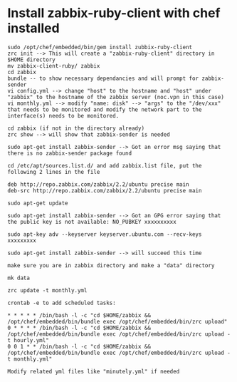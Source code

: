 Install zabbix-ruby-client with chef installed
===========
    sudo /opt/chef/embedded/bin/gem install zubbix-ruby-client
    zrc init --> This will create a "zabbix-ruby-client" directory in $HOME directory
    mv zabbix-client-ruby/ zabbix
    cd zabbix
    bundle -- to show necessary dependancies and will prompt for zabbix-sender
    vi config.yml --> change "host" to the hostname and "host" under "zabbix" to the hostname of the zabbix server (noc.vpn in this case)
    vi monthly.yml --> modify "name: disk" --> "args" to the "/dev/xxx" that needs to be monitored and modify the network part to the interface(s) needs to be monitored.

    cd zabbix (if not in the directory already)
    zrc show --> will show that zabbix-sender is needed
    
    sudo apt-get install zabbix-sender --> Got an error msg saying that there is no zabbix-sender package found
    
    cd /etc/apt/sources.list.d/ and add zabbix.list file, put the following 2 lines in the file
    
    deb http://repo.zabbix.com/zabbix/2.2/ubuntu precise main
    deb-src http://repo.zabbix.com/zabbix/2.2/ubuntu precise main
    
    sudo apt-get update
    
    sudo apt-get install zabbix-sender --> Got an GPG error saying that the public key is not available: NO_PUBKEY xxxxxxxxxx
    
    sudo apt-key adv --keyserver keyserver.ubuntu.com --recv-keys xxxxxxxxx

    sudo apt-get install zabbix-sender --> will succeed this time
    
    make sure you are in zabbix directory and make a "data" directory
    
    mk data
    
    zrc update -t monthly.yml
    
    crontab -e to add scheduled tasks:
    
    * * * * * /bin/bash -l -c "cd $HOME/zabbix && /opt/chef/embedded/bin/bundle exec /opt/chef/embedded/bin/zrc upload"
    0 * * * * /bin/bash -l -c "cd $HOME/zabbix && /opt/chef/embedded/bin/bundle exec /opt/chef/embedded/bin/zrc upload -t hourly.yml"
    0 0 1 * * /bin/bash -l -c "cd $HOME/zabbix && /opt/chef/embedded/bin/bundle exec /opt/chef/embedded/bin/zrc upload -t monthly.yml"

    Modify related yml files like "minutely.yml" if needed
    


